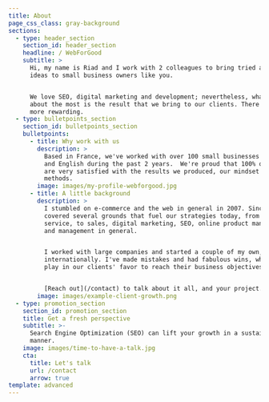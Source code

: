 ```yaml
---
title: About
page_css_class: gray-background
sections:
  - type: header_section
    section_id: header_section
    headline: / WebForGood
    subtitle: >
      Hi, my name is Riad and I work with 2 colleagues to bring tried and tested
      ideas to small business owners like you. 


      We love SEO, digital marketing and development; nevertheless, what we care
      about the most is the result that we bring to our clients. There's nothing
      more rewarding.
  - type: bulletpoints_section
    section_id: bulletpoints_section
    bulletpoints:
      - title: Why work with us
        description: >
          Based in France, we've worked with over 100 small businesses in French
          and English during the past 2 years.  We're proud that 100% of them
          are very satisfied with the results we produced, our mindset and
          methods.
        image: images/my-profile-webforgood.jpg
      - title: A little background
        description: >
          I stumbled on e-commerce and the web in general in 2007. Since then I
          covered several grounds that fuel our strategies today, from customer
          service, to sales, digital marketing, SEO, online product management
          and management in general.


          I worked with large companies and started a couple of my own,
          internationally. I've made mistakes and had fabulous wins, which will
          play in our clients' favor to reach their business objectives.


          [Reach out](/contact) to talk about it all, and your project.
        image: images/example-client-growth.png
  - type: promotion_section
    section_id: promotion_section
    title: Get a fresh perspective
    subtitle: >-
      Search Engine Optimization (SEO) can lift your growth in a sustainable
      manner.
    image: images/time-to-have-a-talk.jpg
    cta:
      title: Let's talk
      url: /contact
      arrow: true
template: advanced
---
```

